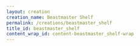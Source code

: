 ```yaml
---
layout: creation
creation_name: Beastmaster Shelf
permalink: /creations/beastmaster_shelf
title_id: beastmaster_shelf
content_wrap_id: content-beastmaster_shelf-wrap
---
```

